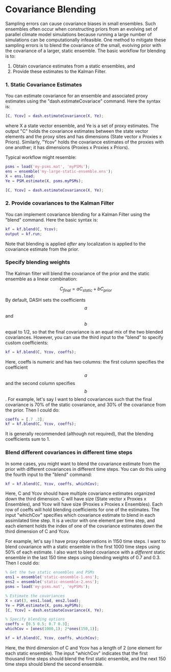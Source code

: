 
<script async src="https://cdn.mathjax.org/mathjax/latest/MathJax.js?config=TeX-AMS-MML_HTMLorMML" type="text/javascript"></script>

# Covariance Blending

Sampling errors can cause covariance biases in small ensembles. Such ensembles often occur when constructing priors from an evolving set of parallel climate model simulations because running a large number of simulations can be computationally infeasible. One method to mitigate these sampling errors is to blend the covariance of the small, evolving prior with the covariance of a larger, static ensemble. The basic workflow for blending is to:
1. Obtain covariance estimates from a static ensembles, and
2. Provide these estimates to the Kalman Filter.

### 1. Static Covariance Estimates

You can estimate covariance for an ensemble and associated proxy estimates using the "dash.estimateCovariace" command. Here the syntax is:
```matlab
[C, Ycov] = dash.estimateCovariance(X, Ye);
```
where X a state vector ensemble, and Ye is a set of proxy estimates. The output "C" holds the covariance estimates between the state vector elements and the proxy sites and has dimensions (State vector x Proxies x Priors). Similarly, "Ycov" holds the covariance estimates of the proxies with one another; it has dimensions (Proxies x Proxies x Priors).

Typical workflow might resemble:
```matlab
psms = load('my-psms.mat', 'myPSMs');
ens = ensemble('my-large-static-ensemble.ens');
X = ens.load;
Ye = PSM.estimate(X, psms.myPSMs);

[C, Ycov] = dash.estimateCovariance(X, Ye);
```

### 2. Provide covariances to the Kalman Filter

You can implement covariance blending for a Kalman Filter using the "blend" command. Here the basic syntax is:
```matlab
kf = kf.blend(C, Ycov);
output = kf.run;
```
Note that blending is applied *after* any localization is applied to the covariance estimate from the prior.

### Specify blending weights

The Kalman filter will blend the covariance of the prior and the static ensemble as a linear combination:

$$C_{final} = aC_{static} + bC_{prior}$$

By default, DASH sets the coefficients $$a$$ and $$b$$ equal to 1/2, so that the final covariance is an equal mix of the two blended covariances. However, you can use the third input to the "blend" to specify custom coefficients:
```matlab
kf = kf.blend(C, Ycov, coeffs);
```
Here, coeffs is numeric and has two columns: the first column specifies the coefficient $$a$$ and the second column specifies $$b$$. For example, let's say I want to blend covariances such that the final covariance is 70% of the static covariance, and 30% of the covariance from the prior. Then I could do:
```matlab
coeffs = [.7 .3];
kf = kf.blend(C, Ycov, coeffs);
```
It is generally recommended (although not required), that the blending coefficients sum to 1.

### Blend different covariances in different time steps

In some cases, you might want to blend the covariance estimate from the prior with different covariances in different time steps. You can do this using the fourth input to the "blend" command:
```matlab
kf = kf.blend(C, Ycov, coeffs, whichCov);
```
Here, C and Ycov should have multiple covariance estimates organized down the third dimension. C will have size (State vector x Proxies x Ensembles), and Ycov will have size (Proxies x Proxies x Ensembles). Each row of coeffs will hold blending coefficients for one of the estimates. The input "whichCov" specifies which covariance estimate to blend in each assimilated time step. It is a vector with one element per time step, and each element holds the index of one of the covariance estimates down the third dimension of C and Ycov.

For example, let's say I have proxy observations in 1150 time steps. I want to blend covariance with a static ensemble in the first 1000 time steps using 50% of each estimate. I also want to blend covariance with a *different* static ensemble in the last 150 time steps using blending weights of 0.7 and 0.3. Then I could do:
```matlab
% Get the two static ensembles and PSMs
ens1 = ensemble('static-ensemble-1.ens');
ens2 = ensemble('static-ensemble-2.ens');
psms = load('my-psms.mat', 'myPSMs');

% Estimate the covariances
X = cat(3, ens1.load, ens2.load);
Ye = PSM.estimate(X, psms.myPSMs);
[C, Ycov] = dash.estimateCovariance(X, Ye);

% Specify blending options
coeffs = [0.5 0.5; 0.7 0.3];
whichCov = [ones(1000,1); 2*ones(150,1)];

kf = kf.blend(C, Ycov, coeffs, whichCov);
```
Here, the third dimension of C and Ycov has a length of 2 (one element for each static ensemble). The input "whichCov" indicates that the first thousand time steps should blend the first static ensemble, and the next 150 time steps should blend the second ensemble.
